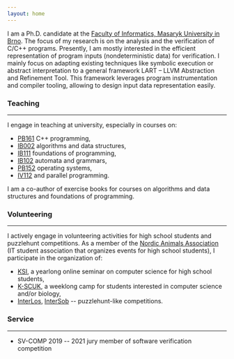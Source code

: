 ```yaml
---
layout: home
---
```


I am a Ph.D. candidate at the
[Faculty of Informatics, Masaryk University in Brno](https://www.fi.muni.cz/).
The focus of my research is on the analysis and the verification of C/C++ programs.
Presently, I am mostly interested in the efficient representation of program inputs (nondeterministic data) for verification.
I mainly focus on adapting existing techniques like symbolic execution or abstract interpretation to a general framework LART – LLVM Abstraction and Refinement Tool.
This framework leverages program instrumentation and compiler tooling, allowing to design input data representation easily.

### Teaching

---

I engage in teaching at university, especially in courses on:

- [PB161](https://is.muni.cz/auth/course/fi/jaro2021/PB161?lang=en) C++ programming,
- [IB002](https://is.muni.cz/predmet/fi/jaro2020/IB002?lang=en) algorithms and data structures,
- [IB111](https://is.muni.cz/predmet/fi/podzim2020/IB111?lang=en) foundations of programming,
- [IB102](https://is.muni.cz/predmet/fi/podzim2011/IB102?lang=en) automata and grammars,
- [PB152](https://is.muni.cz/predmet/fi/jaro2021/PB152CV?lang=en) operating systems,
- [IV112](https://is.muni.cz/predmet/fi/podzim2013/IV112?lang=en) and parallel programming.

I am a co-author of exercise books for courses on algorithms and data structures and foundations of programming.

### Volunteering

---

I actively engage in volunteering activities for high school students and puzzlehunt competitions.
As a member of the [Nordic Animals Association](https://zverinec.fi.muni.cz/) (IT student association that organizes events for high school students), I participate in the organization of:

- [KSI](https://ksi.fi.muni.cz/), a yearlong online seminar on computer science for high school students,
- [K-SCUK](https://kscuk.fi.muni.cz/), a weeklong camp for students interested in computer science and/or biology,
- [InterLos](https://interlos.fi.muni.cz/), [InterSob](https://intersob.math.muni.cz/) -- puzzlehunt-like competitions.

### Service

---

- SV-COMP 2019 -- 2021 jury member of software verification competition
